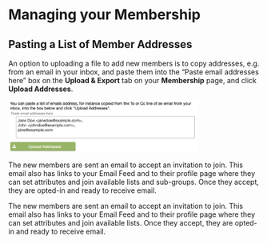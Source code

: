 # Managing your Membership

<span id="gv-2members-11membersAdd"></span>
## Pasting a List of Member Addresses

An option to uploading a file to add new members is to copy addresses, e.g. from an email in your inbox, and paste them into the “Paste email addresses here” box on the **Upload & Export** tab on your **Membership** page, and click **Upload Addresses**.

<img src="/docimages/addmem-paste.png" width="75%">

<span class="sub">
  
The new members are sent an email to accept an invitation to join.  This email also has links to your Email Feed and to their profile page where they can set attributes and join available lists and sub-groups. Once they accept, they are opted-in and ready to receive email.
  
</span> <!-- sub -->

<span class="free">
  
The new members are sent an email to accept an invitation to join.  This email also has links to your Email Feed and to their profile page where they can set attributes and join available lists. Once they accept, they are opted-in and ready to receive email.

</span> <!-- free -->
